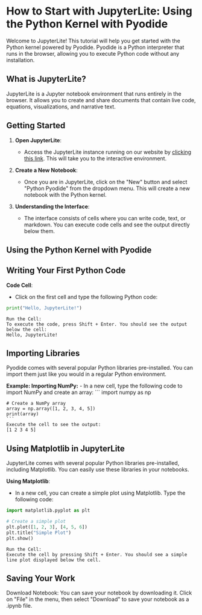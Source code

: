 # How to Start with JupyterLite: Using the Python Kernel with Pyodide

Welcome to JupyterLite! This tutorial will help you get started with the Python kernel powered by Pyodide. Pyodide is a Python interpreter that runs in the browser, allowing you to execute Python code without any installation.

## What is JupyterLite?

JupyterLite is a Jupyter notebook environment that runs entirely in the browser. It allows you to create and share documents that contain live code, equations, visualizations, and narrative text.

## Getting Started

1. **Open JupyterLite**: 
   - Access the JupyterLite instance running on our website by [clicking this link](https://tessarinseve.pythonanywhere.com/nws/JupyterLite.wiki.html). This will take you to the interactive environment.

2. **Create a New Notebook**:
   - Once you are in JupyterLite, click on the "New" button and select "Python Pyodide" from the dropdown menu. This will create a new notebook with the Python kernel.

3. **Understanding the Interface**:
   - The interface consists of cells where you can write code, text, or markdown. You can execute code cells and see the output directly below them.

## Using the Python Kernel with Pyodide

## Writing Your First Python Code

**Code Cell**:
   - Click on the first cell and type the following Python code:

   ```python
   print("Hello, JupyterLite!")
   ```

    Run the Cell:
    To execute the code, press Shift + Enter. You should see the output below the cell:
    Hello, JupyterLite!


## Importing Libraries

Pyodide comes with several popular Python libraries pre-installed. You can import them just like you would in a regular Python environment.

**Example: Importing NumPy:**
    - In a new cell, type the following code to import NumPy and create an array:
    ```
    import numpy as np

    # Create a NumPy array
    array = np.array([1, 2, 3, 4, 5])
    print(array)
    ```
    Execute the cell to see the output:
    [1 2 3 4 5]


## Using Matplotlib in JupyterLite

JupyterLite comes with several popular Python libraries pre-installed, including Matplotlib. You can easily use these libraries in your notebooks.

**Using Matplotlib**:
   - In a new cell, you can create a simple plot using Matplotlib. Type the following code:

   ```python
   import matplotlib.pyplot as plt

   # Create a simple plot
   plt.plot([1, 2, 3], [4, 5, 6])
   plt.title("Simple Plot")
   plt.show()
   ```
    Run the Cell:
    Execute the cell by pressing Shift + Enter. You should see a simple line plot displayed below the cell.

## Saving Your Work
Download Notebook: You can save your notebook by downloading it. Click on "File" in the menu, then select "Download" to save your notebook as a .ipynb file.
